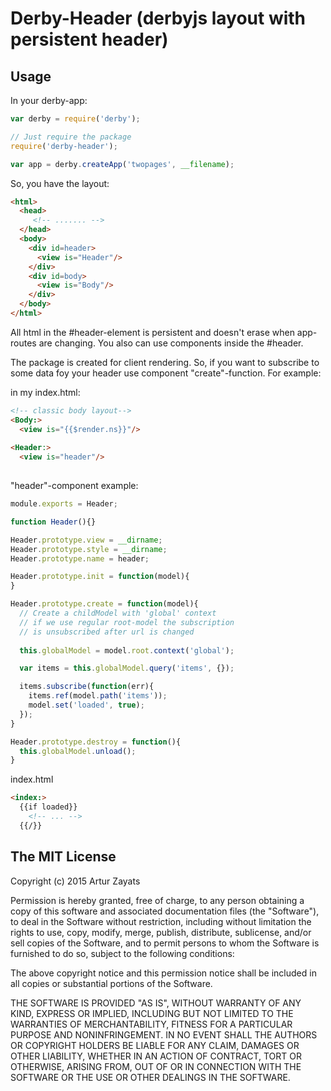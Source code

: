 # Derby-Header (derbyjs layout with persistent header)

## Usage

In your derby-app:

```js
var derby = require('derby');

// Just require the package
require('derby-header');

var app = derby.createApp('twopages', __filename);
```

So, you have the layout:

```html
<html>
  <head>
     <!-- ....... -->
  </head>
  <body>
    <div id=header>
      <view is="Header"/>
    </div>
    <div id=body>
      <view is="Body"/>
    </div>
  </body>
</html>
```

All html in the #header-element is persistent and doesn't erase when app-routes 
are changing. You also can use components inside the #header.

The package is created for client rendering. So, if you want to subscribe to 
some data foy your header use component "create"-function. For example:

in my index.html:

```html
<!-- classic body layout-->
<Body:>
  <view is="{{$render.ns}}"/>
  
<Header:>
  <view is="header"/>
 
```

"header"-component example:

```js
module.exports = Header;

function Header(){}

Header.prototype.view = __dirname;
Header.prototype.style = __dirname;
Header.prototype.name = header;

Header.prototype.init = function(model){
}

Header.prototype.create = function(model){
  // Create a childModel with 'global' context
  // if we use regular root-model the subscription
  // is unsubscribed after url is changed
  
  this.globalModel = model.root.context('global');

  var items = this.globalModel.query('items', {});

  items.subscribe(function(err){
    items.ref(model.path('items'));
    model.set('loaded', true);
  });
}

Header.prototype.destroy = function(){
  this.globalModel.unload();
}

```

index.html
```html
<index:>
  {{if loaded}}
    <!-- ... -->
  {{/}}
```

## The MIT License

Copyright (c) 2015 Artur Zayats

Permission is hereby granted, free of charge, 
to any person obtaining a copy of this software and 
associated documentation files (the "Software"), to 
deal in the Software without restriction, including 
without limitation the rights to use, copy, modify, 
merge, publish, distribute, sublicense, and/or sell 
copies of the Software, and to permit persons to whom 
the Software is furnished to do so, 
subject to the following conditions:

The above copyright notice and this permission notice 
shall be included in all copies or substantial portions of the Software.

THE SOFTWARE IS PROVIDED "AS IS", WITHOUT WARRANTY OF ANY KIND, 
EXPRESS OR IMPLIED, INCLUDING BUT NOT LIMITED TO THE WARRANTIES 
OF MERCHANTABILITY, FITNESS FOR A PARTICULAR PURPOSE AND NONINFRINGEMENT. 
IN NO EVENT SHALL THE AUTHORS OR COPYRIGHT HOLDERS BE LIABLE FOR 
ANY CLAIM, DAMAGES OR OTHER LIABILITY, WHETHER IN AN ACTION OF CONTRACT, 
TORT OR OTHERWISE, ARISING FROM, OUT OF OR IN CONNECTION WITH THE 
SOFTWARE OR THE USE OR OTHER DEALINGS IN THE SOFTWARE.
